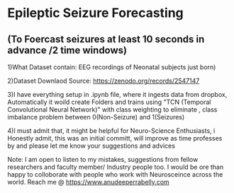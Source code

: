 
#   Epileptic Seizure Forecasting

## (To Foercast seizures  at least 10 seconds in advance /2 time windows)


1)What Dataset contain:  EEG recordings of Neonatal subjects just born)

2)Dataset Downlaod Source:  https://zenodo.org/records/2547147

3)I have everything setup in .ipynb file, where it ingests data from dropbox, Automatically it woild create Folders and trains using "TCN (Temporal Convolutional Neural Network)" with class weighting  to eliminate , class imbalance problem between 0(Non-Seizure) and 1(Seizures)

4)I must admit that, it might be  helpful for Neuro-Science Enthusiasts, i Honestly admit, this was an initial committ, will improve as time professes by and please let me know your suggestions and advices


Note: I am open to listen to my mistakes, suggestions from fellow  researchers and faculty member/ Industry people too. I would be ore than happy to colloborate with people who work with  Neurosceince across the world.  Reach me @ https://www.anudeeperrabelly.com



